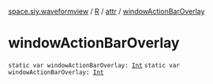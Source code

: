 [space.siy.waveformview](../../index.md) / [R](../index.md) / [attr](index.md) / [windowActionBarOverlay](./window-action-bar-overlay.md)

# windowActionBarOverlay

`static var windowActionBarOverlay: `[`Int`](https://kotlinlang.org/api/latest/jvm/stdlib/kotlin/-int/index.html)
`static var windowActionBarOverlay: `[`Int`](https://kotlinlang.org/api/latest/jvm/stdlib/kotlin/-int/index.html)